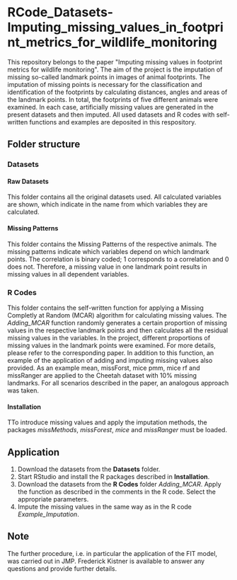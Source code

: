 # RCode_Datasets-Imputing_missing_values_in_footprint_metrics_for_wildlife_monitoring

This repository belongs to the paper "Imputing missing values in footprint metrics for wildlife monitoring".  The aim of the project is the imputation of missing so-called landmark points in images of animal footprints. The imputation of missing points is necessary for the classification and identification of the footprints by calculating distances, angles and areas of the landmark points. In total, the footprints of five different animals were examined. In each case, artificially missing values are generated in the present datasets and then imputed. All used datasets and R codes with self-written functions and examples are deposited in this respository. 

## Folder structure 
### Datasets
#### Raw Datasets
This folder contains all the original datasets used. All calculated variables are shown, which indicate in the name from which variables they are calculated.

#### Missing Patterns 
This folder contains the Missing Patterns of the respective animals. The missing patterns indicate which variables depend on which landmark points. The correlation is binary coded; 1 corresponds to a correlation and 0 does not. Therefore, a missing value in one landmark point results in missing values in all dependent variables. 

### R Codes 
This folder contains the self-written function for applying a Missing Completly at Random (MCAR) algorithm for calculating missing values. The *Adding_MCAR* function randomly generates a certain proportion of missing values in the respective landmark points and then calculates all the residual missing values in the variables. In the project, different proportions of missing values in the landmark points were examined. For more details, please refer to the corresponding paper. 
In addition to this function, an example of the application of adding and imputing missing values also provided. As an example mean, missForst, mice pmm, mice rf and missRanger are applied to the Cheetah dataset with 10% missing landmarks. For all scenarios described in the paper, an analogous approach was taken. 

#### Installation 
TTo introduce missing values and apply the imputation methods, the packages *missMethods*, *missForest*, *mice* and *missRanger* must be loaded. 


## Application 
1. Download the datasets from the **Datasets** folder. 
2. Start RStudio and install the R packages described in **Installation**. 
3. Download the datasets from the **R Codes** folder *Adding_MCAR*. Apply the function as described in the comments in the R code. Select the appropriate parameters.
4. Impute the missing values in the same way as in the R code *Example_Imputation*.   


## Note 
The further procedure, i.e. in particular the application of the FIT model, was carried out in JMP. Frederick Kistner is available to answer any questions and provide further details. 
